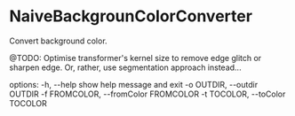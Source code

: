 # NaiveBackgrounColorConverter

Convert background color. 

@TODO: Optimise transformer's kernel size to remove edge glitch or sharpen edge. Or, rather, use segmentation approach instead... 

options:
  -h, --help            show help message and exit
  -o OUTDIR, --outdir OUTDIR
  -f FROMCOLOR, --fromColor FROMCOLOR
  -t TOCOLOR, --toColor TOCOLOR
